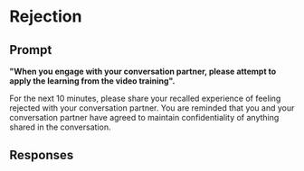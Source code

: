 # Rejection

## Prompt
**"When you engage with your conversation partner, please attempt to apply the learning from the
video training".**

For the next 10 minutes, please share your recalled experience of feeling rejected with your conversation partner. You are reminded that you and your conversation partner have agreed to maintain confidentiality of anything shared in the conversation.

## Responses
